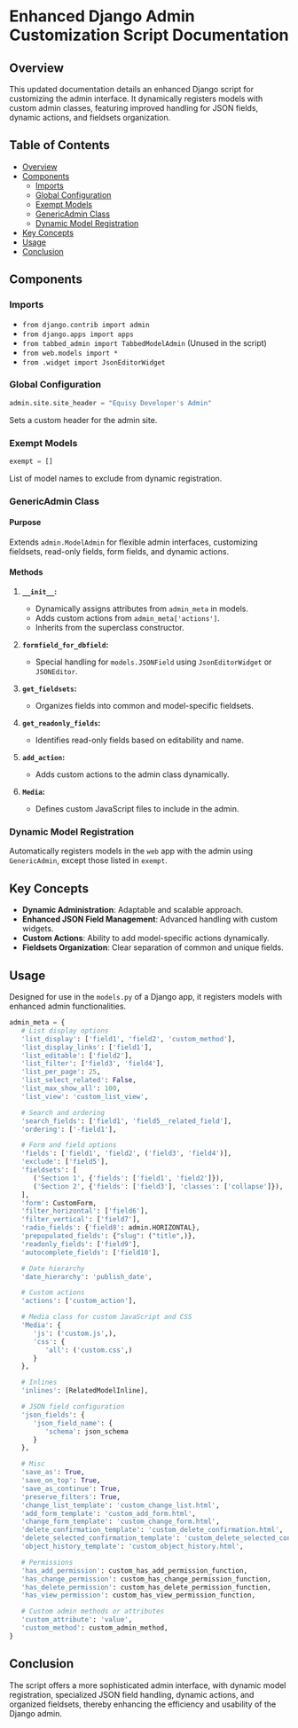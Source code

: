 
# Enhanced Django Admin Customization Script Documentation

## Overview

This updated documentation details an enhanced Django script for customizing the admin interface. It dynamically registers models with custom admin classes, featuring improved handling for JSON fields, dynamic actions, and fieldsets organization.

## Table of Contents

- [Overview](#overview)
- [Components](#components)
  - [Imports](#imports)
  - [Global Configuration](#global-configuration)
  - [Exempt Models](#exempt-models)
  - [GenericAdmin Class](#genericadmin-class)
  - [Dynamic Model Registration](#dynamic-model-registration)
- [Key Concepts](#key-concepts)
- [Usage](#usage)
- [Conclusion](#conclusion)

## Components

### Imports

- `from django.contrib import admin`
- `from django.apps import apps`
- `from tabbed_admin import TabbedModelAdmin` (Unused in the script)
- `from web.models import *`
- `from .widget import JsonEditorWidget`

### Global Configuration

```python
admin.site.site_header = "Equisy Developer's Admin"
```

Sets a custom header for the admin site.

### Exempt Models

```python
exempt = []
```

List of model names to exclude from dynamic registration.

### GenericAdmin Class

#### Purpose

Extends `admin.ModelAdmin` for flexible admin interfaces, customizing fieldsets, read-only fields, form fields, and dynamic actions.

#### Methods

1. **`__init__`:**
   - Dynamically assigns attributes from `admin_meta` in models.
   - Adds custom actions from `admin_meta['actions']`.
   - Inherits from the superclass constructor.

2. **`formfield_for_dbfield`:**
   - Special handling for `models.JSONField` using `JsonEditorWidget` or `JSONEditor`.

3. **`get_fieldsets`:**
   - Organizes fields into common and model-specific fieldsets.

4. **`get_readonly_fields`:**
   - Identifies read-only fields based on editability and name.

5. **`add_action`:**
   - Adds custom actions to the admin class dynamically.

6. **`Media`:**
   - Defines custom JavaScript files to include in the admin.

### Dynamic Model Registration

Automatically registers models in the `web` app with the admin using `GenericAdmin`, except those listed in `exempt`.

## Key Concepts

- **Dynamic Administration**: Adaptable and scalable approach.
- **Enhanced JSON Field Management**: Advanced handling with custom widgets.
- **Custom Actions**: Ability to add model-specific actions dynamically.
- **Fieldsets Organization**: Clear separation of common and unique fields.

## Usage

Designed for use in the `models.py` of a Django app, it registers models with enhanced admin functionalities.

```python
admin_meta = {
   # List display options
   'list_display': ['field1', 'field2', 'custom_method'],
   'list_display_links': ['field1'],
   'list_editable': ['field2'],
   'list_filter': ['field3', 'field4'],
   'list_per_page': 25,
   'list_select_related': False,
   'list_max_show_all': 100,
   'list_view': 'custom_list_view',

   # Search and ordering
   'search_fields': ['field1', 'field5__related_field'],
   'ordering': ['-field1'],

   # Form and field options
   'fields': ['field1', 'field2', ('field3', 'field4')],
   'exclude': ['field5'],
   'fieldsets': [
      ('Section 1', {'fields': ['field1', 'field2']}),
      ('Section 2', {'fields': ['field3'], 'classes': ['collapse']}),
   ],
   'form': CustomForm,
   'filter_horizontal': ['field6'],
   'filter_vertical': ['field7'],
   'radio_fields': {'field8': admin.HORIZONTAL},
   'prepopulated_fields': {"slug": ("title",)},
   'readonly_fields': ['field9'],
   'autocomplete_fields': ['field10'],

   # Date hierarchy
   'date_hierarchy': 'publish_date',

   # Custom actions
   'actions': ['custom_action'],

   # Media class for custom JavaScript and CSS
   'Media': {
      'js': ('custom.js',),
      'css': {
         'all': ('custom.css',)
      }
   },

   # Inlines
   'inlines': [RelatedModelInline],

   # JSON field configuration
   'json_fields': {
      'json_field_name': {
         'schema': json_schema
      }
   },

   # Misc
   'save_as': True,
   'save_on_top': True,
   'save_as_continue': True,
   'preserve_filters': True,
   'change_list_template': 'custom_change_list.html',
   'add_form_template': 'custom_add_form.html',
   'change_form_template': 'custom_change_form.html',
   'delete_confirmation_template': 'custom_delete_confirmation.html',
   'delete_selected_confirmation_template': 'custom_delete_selected_confirmation.html',
   'object_history_template': 'custom_object_history.html',

   # Permissions
   'has_add_permission': custom_has_add_permission_function,
   'has_change_permission': custom_has_change_permission_function,
   'has_delete_permission': custom_has_delete_permission_function,
   'has_view_permission': custom_has_view_permission_function,

   # Custom admin methods or attributes
   'custom_attribute': 'value',
   'custom_method': custom_admin_method,
}
```

## Conclusion

The script offers a more sophisticated admin interface, with dynamic model registration, specialized JSON field handling, dynamic actions, and organized fieldsets, thereby enhancing the efficiency and usability of the Django admin.